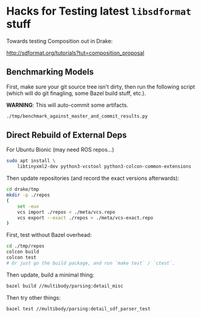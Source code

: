 # Hacks for Testing latest `libsdformat` stuff

Towards testing Composition out in Drake:

<http://sdformat.org/tutorials?tut=composition_proposal>

## Benchmarking Models

First, make sure your git source tree isn't dirty, then run the following
script (which will do git finagling, some Bazel build stuff, etc.).

**WARNING**: This will auto-commit some artifacts.

```sh
./tmp/benchmark_against_master_and_commit_results.py
```

## Direct Rebuild of External Deps

For Ubuntu Bionic (may need ROS repos...)

```sh
sudo apt install \
    libtinyxml2-dev python3-vcstool python3-colcon-common-extensions
```

Then update repositories (and record the exact versions afterwards):

```sh
cd drake/tmp
mkdir -p ./repos
(
    set -eux
    vcs import ./repos < ./meta/vcs.repo
    vcs export --exact ./repos > ./meta/vcs-exact.repo
)
```

First, test without Bazel overhead:

```sh
cd ./tmp/repos
colcon build
colcon test
# Or just go the build package, and run `make test` / `ctest`.
```

Then update, build a minimal thing:

```sh
bazel build //multibody/parsing:detail_misc
```

Then try other things:

```sh
bazel test //multibody/parsing:detail_sdf_parser_test
```
